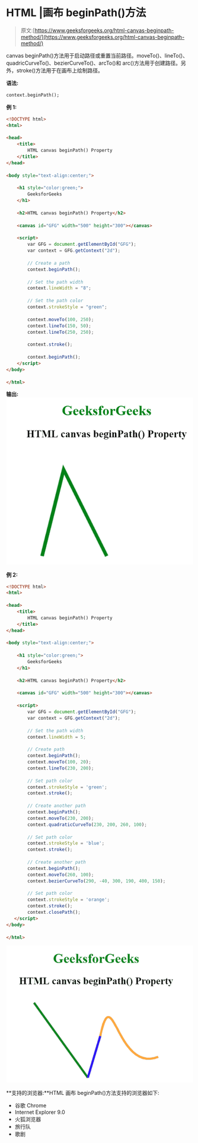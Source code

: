 # HTML |画布 beginPath()方法

> 原文:[https://www.geeksforgeeks.org/html-canvas-beginpath-method/](https://www.geeksforgeeks.org/html-canvas-beginpath-method/)

canvas beginPath()方法用于启动路径或重置当前路径。moveTo()、lineTo()、quadricCurveTo()、bezierCurveTo()、arcTo()和 arc()方法用于创建路径。另外，stroke()方法用于在画布上绘制路径。

**语法:**

```html
context.beginPath();
```

**例 1:**

```html
<!DOCTYPE html> 
<html> 

<head> 
    <title> 
        HTML canvas beginPath() Property 
    </title> 
</head> 

<body style="text-align:center;"> 

    <h1 style="color:green;">
        GeeksforGeeks
    </h1> 

    <h2>HTML canvas beginPath() Property</h2> 

    <canvas id="GFG" width="500" height="300"></canvas> 

    <script> 
        var GFG = document.getElementById("GFG"); 
        var context = GFG.getContext("2d");

        // Create a path
        context.beginPath();

        // Set the path width
        context.lineWidth = "8";

        // Set the path color
        context.strokeStyle = "green";

        context.moveTo(100, 250);
        context.lineTo(150, 50);
        context.lineTo(250, 250);

        context.stroke();

        context.beginPath();
    </script> 
</body> 

</html>                    
```

**输出:**
![](img/9d244420abdb6f8599232f9d39316679.png)

**例 2:**

```html
<!DOCTYPE html> 
<html> 

<head> 
    <title> 
        HTML canvas beginPath() Property 
    </title> 
</head> 

<body style="text-align:center;"> 

    <h1 style="color:green;">
        GeeksforGeeks
    </h1> 

    <h2>HTML canvas beginPath() Property</h2> 

    <canvas id="GFG" width="500" height="300"></canvas> 

    <script> 
        var GFG = document.getElementById("GFG"); 
        var context = GFG.getContext("2d");

        // Set the path width
        context.lineWidth = 5;

        // Create path
        context.beginPath();
        context.moveTo(100, 20);
        context.lineTo(230, 200);

        // Set path color
        context.strokeStyle = 'green';  
        context.stroke();

        // Create another path
        context.beginPath();
        context.moveTo(230, 200);  
        context.quadraticCurveTo(230, 200, 260, 100);

        // Set path color
        context.strokeStyle = 'blue';  
        context.stroke();  

        // Create another path
        context.beginPath();
        context.moveTo(260, 100);    
        context.bezierCurveTo(290, -40, 300, 190, 400, 150);

        // Set path color
        context.strokeStyle = 'orange';    
        context.stroke();
        context.closePath();  
   </script>  
</body> 

</html> 
```

![](img/5495e4de16bad945659e0f7768afdf06.png)

**支持的浏览器:**HTML 画布 beginPath()方法支持的浏览器如下:

*   谷歌 Chrome
*   Internet Explorer 9.0
*   火狐浏览器
*   旅行队
*   歌剧